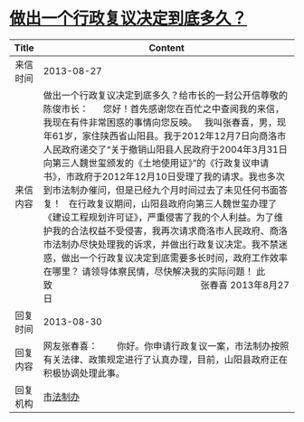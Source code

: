 # <a href="http://www.shangluo.gov.cn/zmhd/ldxxxx.jsp?urltype=leadermail.LeaderMailContentUrl&wbtreeid=1112&leadermailid=2012">做出一个行政复议决定到底多久？</a>
| Title |                                                                                                                                                                                                                                       Content                                                                                                                                                                                                                                        |
|:-----:|--------------------------------------------------------------------------------------------------------------------------------------------------------------------------------------------------------------------------------------------------------------------------------------------------------------------------------------------------------------------------------------------------------------------------------------------------------------------------------------|
| 来信时间  | 2013-08-27                                                                                                                                                                                                                                                                                                                                                                                                                                                                           |
| 来信内容  | 做出一个行政复议决定到底多久？给市长的一封公开信尊敬的陈俊市长：      您好！首先感谢您在百忙之中查阅我的来信，我现在有件非常困惑的事情向您反映。   我叫张春喜，男，现年61岁，家住陕西省山阳县。我于2012年12月7日向商洛市人民政府递交了“关于撤销山阳县人民政府于2004年3月31日向第三人魏世玺颁发的《土地使用证》”的《行政复议申请书》，市政府于2012年12月10日受理了我的请求。我也多次到市法制办催问，但是已经九个月时间过去了未见任何书面答复！   在行政复议期间，山阳县政府向第三人魏世玺办理了《建设工程规划许可证》，严重侵害了我的个人利益。为了维护我的合法权益不受侵害，我再次请求商洛市人民政府、商洛市法制办尽快处理我的诉求，并做出行政复议决定。我不禁迷惑，做出一个行政复议决定到底需要多长时间，政府工作效率在哪里？ 请领导体察民情，尽快解决我的实际问题！ 此致                                                             张春喜 2013年8月27日 |
| 回复时间  | 2013-08-30                                                                                                                                                                                                                                                                                                                                                                                                                                                                           |
| 回复内容  | 网友张春喜：        你好。你申请行政复议一案，市法制办按照有关法律、政策规定进行了认真办理，目前，山阳县政府正在积极协调处理此事。                                                                                                                                                                                                                                                                                                                                                                                                                |
| 回复机构  | <a href="../../categories/agencies/市法制办.md">市法制办</a>                                                                                                                                                                                                                                                                                                                                                                                                                                   |